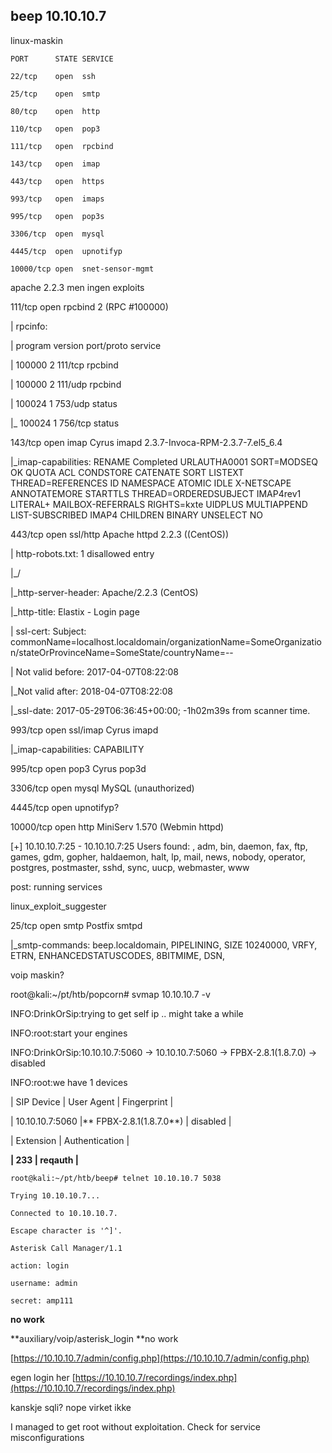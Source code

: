 ## beep 10.10.10.7

linux-maskin

`PORT      STATE SERVICE`

`22/tcp    open  ssh`

`25/tcp    open  smtp`

`80/tcp    open  http`

`110/tcp   open  pop3`

`111/tcp   open  rpcbind`

`143/tcp   open  imap`

`443/tcp   open  https`

`993/tcp   open  imaps`

`995/tcp   open  pop3s`

`3306/tcp  open  mysql`

`4445/tcp  open  upnotifyp`

`10000/tcp open  snet-sensor-mgmt`

apache 2.2.3 men ingen exploits

111/tcp   open  rpcbind    2 \(RPC \#100000\)

\| rpcinfo:

\|   program version   port/proto  service

\|   100000  2            111/tcp  rpcbind

\|   100000  2            111/udp  rpcbind

\|   100024  1            753/udp  status

\|\_  100024  1            756/tcp  status

143/tcp   open  imap       Cyrus imapd 2.3.7-Invoca-RPM-2.3.7-7.el5\_6.4

\|\_imap-capabilities: RENAME Completed URLAUTHA0001 SORT=MODSEQ OK QUOTA ACL CONDSTORE CATENATE SORT LISTEXT THREAD=REFERENCES ID NAMESPACE ATOMIC IDLE X-NETSCAPE ANNOTATEMORE STARTTLS THREAD=ORDEREDSUBJECT IMAP4rev1 LITERAL+ MAILBOX-REFERRALS RIGHTS=kxte UIDPLUS MULTIAPPEND LIST-SUBSCRIBED IMAP4 CHILDREN BINARY UNSELECT NO

443/tcp   open  ssl/http   Apache httpd 2.2.3 \(\(CentOS\)\)

\| http-robots.txt: 1 disallowed entry

\|\_/

\|\_http-server-header: Apache/2.2.3 \(CentOS\)

\|\_http-title: Elastix - Login page

\| ssl-cert: Subject: commonName=localhost.localdomain/organizationName=SomeOrganization/stateOrProvinceName=SomeState/countryName=--

\| Not valid before: 2017-04-07T08:22:08

\|\_Not valid after:  2018-04-07T08:22:08

\|\_ssl-date: 2017-05-29T06:36:45+00:00; -1h02m39s from scanner time.

993/tcp   open  ssl/imap   Cyrus imapd

\|\_imap-capabilities: CAPABILITY

995/tcp   open  pop3       Cyrus pop3d

3306/tcp  open  mysql      MySQL \(unauthorized\)

4445/tcp  open  upnotifyp?

10000/tcp open  http       MiniServ 1.570 \(Webmin httpd\)

\[+\] 10.10.10.7:25         - 10.10.10.7:25 Users found: , adm, bin, daemon, fax, ftp, games, gdm, gopher, haldaemon, halt, lp, mail, news, nobody, operator, postgres, postmaster, sshd, sync, uucp, webmaster, www

post: running services

linux\_exploit\_suggester

25/tcp    open  smtp       Postfix smtpd

\|\_smtp-commands: beep.localdomain, PIPELINING, SIZE 10240000, VRFY, ETRN, ENHANCEDSTATUSCODES, 8BITMIME, DSN,

voip maskin?

root@kali:~/pt/htb/popcorn\# svmap 10.10.10.7 -v

INFO:DrinkOrSip:trying to get self ip .. might take a while

INFO:root:start your engines

INFO:DrinkOrSip:10.10.10.7:5060    -&gt;    10.10.10.7:5060    -&gt;    FPBX-2.8.1\(1.8.7.0\)    -&gt;    disabled

INFO:root:we have 1 devices

\| SIP Device      \| User Agent          \| Fingerprint \|

\| 10.10.10.7:5060 \|** FPBX-2.8.1\(1.8.7.0**\) \| disabled    \|

\| Extension \| Authentication \|

**\| 233       \| reqauth        \|**

`root@kali:~/pt/htb/beep# telnet 10.10.10.7 5038`

`Trying 10.10.10.7...`

`Connected to 10.10.10.7.`

`Escape character is '^]'.`

`Asterisk Call Manager/1.1`

`action: login`

`username: admin`

`secret: amp111`

**no work**

**auxiliary/voip/asterisk\_login **no work

[https://10.10.10.7/admin/config.php](https://10.10.10.7/admin/config.php)

egen login her [https://10.10.10.7/recordings/index.php](https://10.10.10.7/recordings/index.php)

kanskje sqli? nope virket ikke

I managed to get root without exploitation. Check for service misconfigurations

